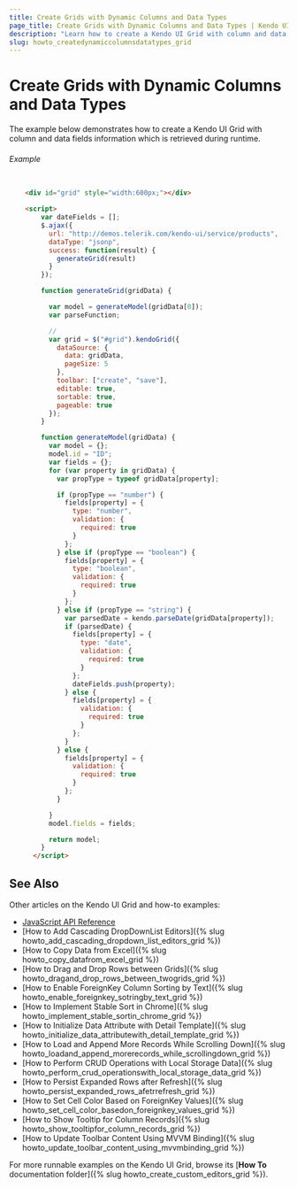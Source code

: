 ```yaml
---
title: Create Grids with Dynamic Columns and Data Types
page_title: Create Grids with Dynamic Columns and Data Types | Kendo UI Grid
description: "Learn how to create a Kendo UI Grid with column and data fields information which is retrieved during runtime."
slug: howto_createdynamiccolumnsdatatypes_grid
---
```


# Create Grids with Dynamic Columns and Data Types

The example below demonstrates how to create a Kendo UI Grid with column and data fields information which is retrieved during runtime.

###### Example

```html

    <div id="grid" style="width:600px;"></div>

    <script>
        var dateFields = [];
        $.ajax({
          url: "http://demos.telerik.com/kendo-ui/service/products",
          dataType: "jsonp",
          success: function(result) {
            generateGrid(result)
          }
        });

        function generateGrid(gridData) {

          var model = generateModel(gridData[0]);
          var parseFunction;

          //
          var grid = $("#grid").kendoGrid({
            dataSource: {
              data: gridData,
              pageSize: 5
            },
            toolbar: ["create", "save"],
            editable: true,
            sortable: true,
            pageable: true
          });
        }

        function generateModel(gridData) {
          var model = {};
          model.id = "ID";
          var fields = {};
          for (var property in gridData) {
            var propType = typeof gridData[property];

            if (propType == "number") {
              fields[property] = {
                type: "number",
                validation: {
                  required: true
                }
              };
            } else if (propType == "boolean") {
              fields[property] = {
                type: "boolean",
                validation: {
                  required: true
                }
              };
            } else if (propType == "string") {
              var parsedDate = kendo.parseDate(gridData[property]);
              if (parsedDate) {
                fields[property] = {
                  type: "date",
                  validation: {
                    required: true
                  }
                };
                dateFields.push(property);
              } else {
                fields[property] = {
                  validation: {
                    required: true
                  }
                };
              }
            } else {
              fields[property] = {
                validation: {
                  required: true
                }
              };
            }

          }
          model.fields = fields;

          return model;
        }
      </script>
```

## See Also

Other articles on the Kendo UI Grid and how-to examples:

* [JavaScript API Reference](/api/javascript/ui/grid)
* [How to Add Cascading DropDownList Editors]({% slug howto_add_cascading_dropdown_list_editors_grid %})
* [How to Copy Data from Excel]({% slug howto_copy_datafrom_excel_grid %})
* [How to Drag and Drop Rows between Grids]({% slug howto_dragand_drop_rows_between_twogrids_grid %})
* [How to Enable ForeignKey Column Sorting by Text]({% slug howto_enable_foreignkey_sotringby_text_grid %})
* [How to Implement Stable Sort in Chrome]({% slug howto_implement_stable_sortin_chrome_grid %})
* [How to Initialize Data Attribute with Detail Template]({% slug howto_initialize_data_attributewith_detail_template_grid %})
* [How to Load and Append More Records While Scrolling Down]({% slug howto_loadand_append_morerecords_while_scrollingdown_grid %})
* [How to Perform CRUD Operations with Local Storage Data]({% slug howto_perform_crud_operationswith_local_storage_data_grid %})
* [How to Persist Expanded Rows after Refresh]({% slug howto_persist_expanded_rows_afetrrefresh_grid %})
* [How to Set Cell Color Based on ForeignKey Values]({% slug howto_set_cell_color_basedon_foreignkey_values_grid %})
* [How to Show Tooltip for Column Records]({% slug howto_show_tooltipfor_column_records_grid %})
* [How to Update Toolbar Content Using MVVM Binding]({% slug howto_update_toolbar_content_using_mvvmbinding_grid %})

For more runnable examples on the Kendo UI Grid, browse its [**How To** documentation folder]({% slug howto_create_custom_editors_grid %}).
